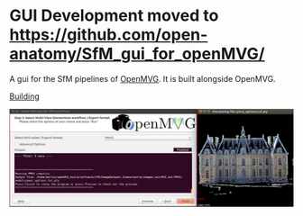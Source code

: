 # GUI Development moved to https://github.com/open-anatomy/SfM_gui_for_openMVG/

A gui for the SfM pipelines of [OpenMVG](http://imagine.enpc.fr/~moulonp/openMVG/). It is built alongside OpenMVG. 

[Building](https://github.com/mad-de/openMVG_gui/blob/master/BUILD.md)

![Screenshot](https://github.com/mad-de/openMVG_gui/raw/master/docs/screenshot.png)

